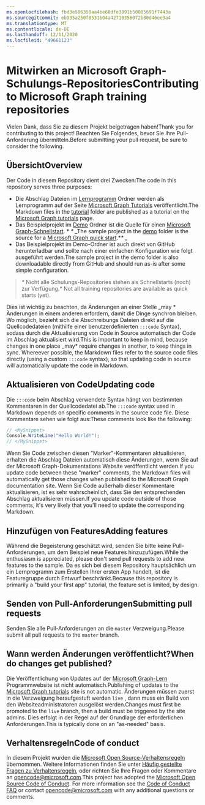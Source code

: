 ```yaml
---
ms.openlocfilehash: fbd3e506358aa4be60dfe3891b50085691f7443a
ms.sourcegitcommit: eb935a250f8531b04a42710356072b80d46ee3a4
ms.translationtype: MT
ms.contentlocale: de-DE
ms.lasthandoff: 12/11/2020
ms.locfileid: "49661123"
---
```

# <a name="contributing-to-microsoft-graph-training-repositories"></a><span data-ttu-id="2a5c1-101">Mitwirken an Microsoft Graph-Schulungs-Repositories</span><span class="sxs-lookup"><span data-stu-id="2a5c1-101">Contributing to Microsoft Graph training repositories</span></span>

<span data-ttu-id="2a5c1-102">Vielen Dank, dass Sie zu diesem Projekt beigetragen haben!</span><span class="sxs-lookup"><span data-stu-id="2a5c1-102">Thank you for contributing to this project!</span></span> <span data-ttu-id="2a5c1-103">Beachten Sie Folgendes, bevor Sie Ihre Pull-Anforderung übermitteln.</span><span class="sxs-lookup"><span data-stu-id="2a5c1-103">Before submitting your pull request, be sure to consider the following.</span></span>

## <a name="overview"></a><span data-ttu-id="2a5c1-104">Übersicht</span><span class="sxs-lookup"><span data-stu-id="2a5c1-104">Overview</span></span>

<span data-ttu-id="2a5c1-105">Der Code in diesem Repository dient drei Zwecken:</span><span class="sxs-lookup"><span data-stu-id="2a5c1-105">The code in this repository serves three purposes:</span></span>

- <span data-ttu-id="2a5c1-106">Die Abschlag Dateien im [Lernprogramm](/tutorial) Ordner werden als Lernprogramm auf der Seite [Microsoft Graph Tutorials](https://docs.microsoft.com/graph/tutorials) veröffentlicht.</span><span class="sxs-lookup"><span data-stu-id="2a5c1-106">The Markdown files in the [tutorial](/tutorial) folder are published as a tutorial on the [Microsoft Graph tutorials](https://docs.microsoft.com/graph/tutorials) page.</span></span>
- <span data-ttu-id="2a5c1-107">Das Beispielprojekt im [Demo](/demo) Ordner ist die Quelle für einen [Microsoft Graph-Schnellstart](https://developer.microsoft.com/graph/quick-start). \* *\** _</span><span class="sxs-lookup"><span data-stu-id="2a5c1-107">The sample project in the [demo](/demo) folder is the source for a [Microsoft Graph quick start](https://developer.microsoft.com/graph/quick-start).\**\** _</span></span>
- <span data-ttu-id="2a5c1-108">Das Beispielprojekt im Demo-Ordner ist auch direkt von GitHub herunterladbar und sollte nach einer einfachen Konfiguration wie folgt ausgeführt werden.</span><span class="sxs-lookup"><span data-stu-id="2a5c1-108">The sample project in the demo folder is also downloadable directly from GitHub and should run as-is after some simple configuration.</span></span>

> <span data-ttu-id="2a5c1-109">_*\**_ Nicht alle Schulungs-Repositories stehen als Schnellstarts (noch) zur Verfügung.</span><span class="sxs-lookup"><span data-stu-id="2a5c1-109">_*\**_ Not all training repositories are available as quick starts (yet).</span></span>

<span data-ttu-id="2a5c1-110">Dies ist wichtig zu beachten, da Änderungen an einer Stelle _may \* Änderungen in einem anderen erfordern, damit die Dinge synchron bleiben. Wo möglich, bezieht sich die Abschreibungs Dateien direkt auf die Quellcodedateien (mithilfe einer benutzerdefinierten `:::code` Syntax), sodass durch die Aktualisierung von Code in Source automatisch der Code im Abschlag aktualisiert wird.</span><span class="sxs-lookup"><span data-stu-id="2a5c1-110">This is important to keep in mind, because changes in one place _may\* require changes in another, to keep things in sync. Whereever possible, the Markdown files refer to the source code files directly (using a custom `:::code` syntax), so that updating code in source will automatically update the code in Markdown.</span></span>

## <a name="updating-code"></a><span data-ttu-id="2a5c1-111">Aktualisieren von Code</span><span class="sxs-lookup"><span data-stu-id="2a5c1-111">Updating code</span></span>

<span data-ttu-id="2a5c1-112">Die `:::code` beim Abschlag verwendete Syntax hängt von bestimmten Kommentaren in der Quellcodedatei ab.</span><span class="sxs-lookup"><span data-stu-id="2a5c1-112">The `:::code` syntax used in Markdown depends on specific comments in the source code file.</span></span> <span data-ttu-id="2a5c1-113">Diese Kommentare sehen wie folgt aus:</span><span class="sxs-lookup"><span data-stu-id="2a5c1-113">These comments look like the following:</span></span>

```csharp
// <MySnippet>
Console.WriteLine("Hello World!");
// </MySnippet>
```

<span data-ttu-id="2a5c1-114">Wenn Sie Code zwischen diesen "Marker"-Kommentaren aktualisieren, erhalten die Abschlag Dateien automatisch diese Änderungen, wenn Sie auf der Microsoft Graph-Dokumentations Website veröffentlicht werden.</span><span class="sxs-lookup"><span data-stu-id="2a5c1-114">If you update code between these "marker" comments, the Markdown files will automatically get those changes when published to the Microsoft Graph documentation site.</span></span> <span data-ttu-id="2a5c1-115">Wenn Sie Code außerhalb dieser Kommentare aktualisieren, ist es sehr wahrscheinlich, dass Sie den entsprechenden Abschlag aktualisieren müssen.</span><span class="sxs-lookup"><span data-stu-id="2a5c1-115">If you update code outside of those comments, it's very likely that you'll need to update the corresponding Markdown.</span></span>

## <a name="adding-features"></a><span data-ttu-id="2a5c1-116">Hinzufügen von Features</span><span class="sxs-lookup"><span data-stu-id="2a5c1-116">Adding features</span></span>

<span data-ttu-id="2a5c1-117">Während die Begeisterung geschätzt wird, senden Sie bitte keine Pull-Anforderungen, um dem Beispiel neue Features hinzuzufügen.</span><span class="sxs-lookup"><span data-stu-id="2a5c1-117">While the enthusiasm is appreciated, please don't send pull requests to add new features to the sample.</span></span> <span data-ttu-id="2a5c1-118">Da es sich bei diesem Repository hauptsächlich um ein Lernprogramm zum Erstellen Ihrer ersten App handelt, ist die Featuregruppe durch Entwurf beschränkt.</span><span class="sxs-lookup"><span data-stu-id="2a5c1-118">Because this repository is primarily a "build your first app" tutorial, the feature set is limited, by design.</span></span>

## <a name="submitting-pull-requests"></a><span data-ttu-id="2a5c1-119">Senden von Pull-Anforderungen</span><span class="sxs-lookup"><span data-stu-id="2a5c1-119">Submitting pull requests</span></span>

<span data-ttu-id="2a5c1-120">Senden Sie alle Pull-Anforderungen an die `master` Verzweigung.</span><span class="sxs-lookup"><span data-stu-id="2a5c1-120">Please submit all pull requests to the `master` branch.</span></span>

## <a name="when-do-changes-get-published"></a><span data-ttu-id="2a5c1-121">Wann werden Änderungen veröffentlicht?</span><span class="sxs-lookup"><span data-stu-id="2a5c1-121">When do changes get published?</span></span>

<span data-ttu-id="2a5c1-122">Die Veröffentlichung von Updates auf der [Microsoft Graph-Lern](https://docs.microsoft.com/graph/tutorials) Programmwebsite ist nicht automatisch.</span><span class="sxs-lookup"><span data-stu-id="2a5c1-122">Publishing of updates to the [Microsoft Graph tutorials](https://docs.microsoft.com/graph/tutorials) site is not automatic.</span></span> <span data-ttu-id="2a5c1-123">Änderungen müssen zuerst in die Verzweigung heraufgestuft werden `live` , dann muss ein Build von den Websiteadministratoren ausgelöst werden.</span><span class="sxs-lookup"><span data-stu-id="2a5c1-123">Changes must first be promoted to the `live` branch, then a build must be triggered by the site admins.</span></span> <span data-ttu-id="2a5c1-124">Dies erfolgt in der Regel auf der Grundlage der erforderlichen Anforderungen.</span><span class="sxs-lookup"><span data-stu-id="2a5c1-124">This is typically done on an "as-needed" basis.</span></span>

## <a name="code-of-conduct"></a><span data-ttu-id="2a5c1-125">Verhaltensregeln</span><span class="sxs-lookup"><span data-stu-id="2a5c1-125">Code of conduct</span></span>

<span data-ttu-id="2a5c1-p106">In diesem Projekt wurden die [Microsoft Open Source-Verhaltensregeln](https://opensource.microsoft.com/codeofconduct/) übernommen. Weitere Informationen finden Sie unter [Häufig gestellte Fragen zu Verhaltensregeln](https://opensource.microsoft.com/codeofconduct/faq/), oder richten Sie Ihre Fragen oder Kommentare an [opencode@microsoft.com](mailto:opencode@microsoft.com).</span><span class="sxs-lookup"><span data-stu-id="2a5c1-p106">This project has adopted the [Microsoft Open Source Code of Conduct](https://opensource.microsoft.com/codeofconduct/). For more information see the [Code of Conduct FAQ](https://opensource.microsoft.com/codeofconduct/faq/) or contact [opencode@microsoft.com](mailto:opencode@microsoft.com) with any additional questions or comments.</span></span>
